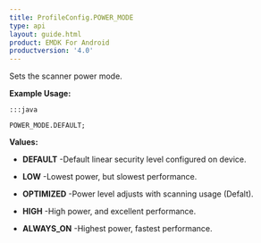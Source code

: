 ```yaml
---
title: ProfileConfig.POWER_MODE
type: api
layout: guide.html
product: EMDK For Android
productversion: '4.0'
---
```



Sets the scanner power mode.
 
 

**Example Usage:**
	
	:::java
	
	POWER_MODE.DEFAULT;
	


**Values:**

* **DEFAULT** -Default linear security level configured on device.

* **LOW** -Lowest power, but slowest performance.

* **OPTIMIZED** -Power level adjusts with scanning usage (Defalt).

* **HIGH** -High power, and excellent performance.

* **ALWAYS_ON** -Highest power, fastest performance.









